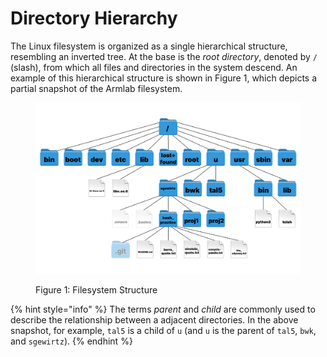 # Directory Hierarchy

The Linux filesystem is organized as a single hierarchical structure, resembling an inverted tree. At the base is the _root directory_, denoted by `/` (slash), from which all files and directories in the system descend. An example of this hierarchical structure is shown in Figure 1, which depicts a partial snapshot of the Armlab filesystem.

<figure><img src="../../../.gitbook/assets/image (3) (1).png" alt=""><figcaption><p>Figure 1: Filesystem Structure</p></figcaption></figure>

{% hint style="info" %}
The terms _parent_ and _child_ are commonly used to describe the relationship between a adjacent directories. In the above snapshot, for example, `tal5` is a child of `u` (and `u` is the parent of `tal5`, `bwk`, and `sgewirtz`).
{% endhint %}
